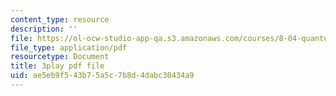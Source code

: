 ```yaml
---
content_type: resource
description: ''
file: https://ol-ocw-studio-app-qa.s3.amazonaws.com/courses/8-04-quantum-physics-i-spring-2016/ae5eb9f543b75a5c7b8d4dabc30434a9_dVWKsiaAZ14.pdf
file_type: application/pdf
resourcetype: Document
title: 3play pdf file
uid: ae5eb9f5-43b7-5a5c-7b8d-4dabc30434a9
---
```

